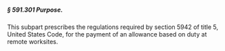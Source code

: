 ##### § 591.301 Purpose. #####

This subpart prescribes the regulations required by section 5942 of title 5, United States Code, for the payment of an allowance based on duty at remote worksites.